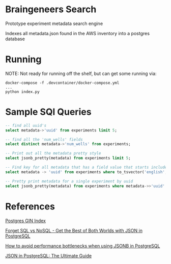 # Braingeneers Search
Prototype experiment metadata search engine

Indexes all metadata.json found in the AWS inventory into a postgres database

# Running
NOTE: Not ready for running off the shelf, but can get some running via:
```
docker-compose -f .devcontainer/docker-compose.yml
...
python index.py
```

# Sample SQl Queries
```sql
-- find all uuid's
select metadata->'uuid' from experiments limit 5;

-- find all the 'num_wells' fields
select distinct metadata->'num_wells' from experiments;

-- Print out all the metadata pretty style
select jsonb_pretty(metadata) from experiments limit 5;

-- Find key for all metadata that has a field value that starts includes awbg:
select metadata -> 'uuid' from experiments where to_tsvector('english', metadata) @@ to_tsquery('awbg:*');

-- Pretty print metadata for a single experiment by uuid
select jsonb_pretty(metadata) from experiments where metadata->>'uuid' = '2020-02-10-i-HUVECS';
```

# References
[Postgres GIN Index](https://www.postgresql.org/docs/15/gin-intro.html)

[Forget SQL vs NoSQL - Get the Best of Both Worlds with JSON in PostgreSQL](https://arctype.com/blog/json-in-postgresql/)

[How to avoid performance bottlenecks when using JSONB in PostgreSQL](https://www.metisdata.io/blog/how-to-avoid-performance-bottlenecks-when-using-jsonb-in-postgresql)

[JSON in PostgreSQL: The Ultimate Guide](https://www.databasestar.com/postgresql-json/)